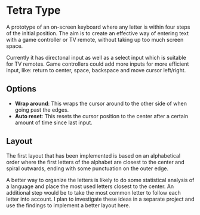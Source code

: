 # Tetra Type

A prototype of an on-screen keyboard where any letter is within four steps of the initial position. The aim is to create an effective way of entering text with a game controller or TV remote, without taking up too much screen space. 

Currently it has directonal input as well as a select input which is suitable for TV remotes. Game controllers could add more inputs for more efficient input, like: return to center, space, backspace and move cursor left/right.

## Options

* **Wrap around**: This wraps the cursor around to the other side of when going past the edges.
* **Auto reset**: This resets the cursor position to the center after a certain amount of time since last input.

## Layout

The first layout that has been implemented is based on an alphabetical order where the first letters of the alphabet are closest to the center and spiral outwards, ending with some punctuation on the outer edge.

A better way to organize the letters is likely to do some statistical analysis of a language and place the most used letters closest to the center. An additional step would be to take the most common letter to follow each letter into account. I plan to investigate these ideas in a separate project and use the findings to implement a better layout here.
